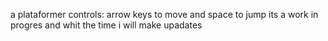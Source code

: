 a plataformer
controls: arrow keys to move and space to jump
its a work in progres and whit the time i will make upadates
